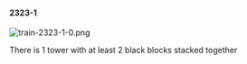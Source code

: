 #### 2323-1
![train-2323-1-0.png](https://github.com/lil-lab/nlvr/raw/master/nlvr/train/images/50/train-2323-1-0.png "train-2323-1-0.png")

There is 1 tower with at least 2 black blocks stacked together